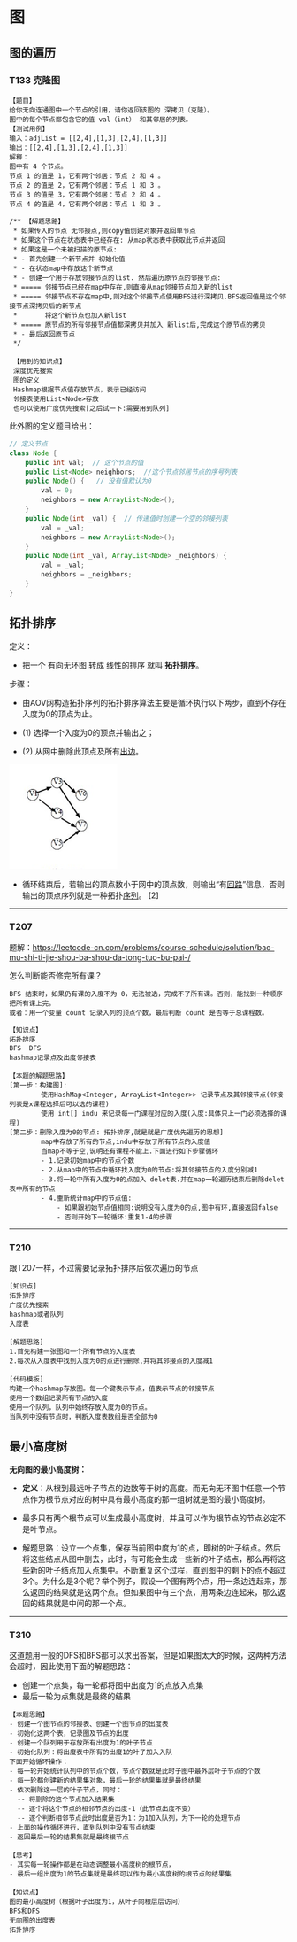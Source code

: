 # 图
## 图的遍历
### T133 克隆图

```
【题目】
给你无向连通图中一个节点的引用，请你返回该图的 深拷贝（克隆）。
图中的每个节点都包含它的值 val（int） 和其邻居的列表。
【测试用例】
输入：adjList = [[2,4],[1,3],[2,4],[1,3]]
输出：[[2,4],[1,3],[2,4],[1,3]]
解释：
图中有 4 个节点。
节点 1 的值是 1，它有两个邻居：节点 2 和 4 。
节点 2 的值是 2，它有两个邻居：节点 1 和 3 。
节点 3 的值是 3，它有两个邻居：节点 2 和 4 。
节点 4 的值是 4，它有两个邻居：节点 1 和 3 。
```

```
/** 【解题思路】
 * 如果传入的节点 无邻接点,则copy值创建对象并返回单节点
 * 如果这个节点在状态表中已经存在: 从map状态表中获取此节点并返回
 * 如果这是一个未被扫描的原节点:
 * - 首先创建一个新节点并 初始化值
 * - 在状态map中存放这个新节点
 * - 创建一个用于存放邻接节点的list. 然后遍历原节点的邻接节点:
 * ===== 邻接节点已经在map中存在,则直接从map邻接节点加入新的list
 * ===== 邻接节点不存在map中,则对这个邻接节点使用BFS进行深拷贝.BFS返回值是这个邻接节点深拷贝后的新节点
 *       将这个新节点也加入新list
 * ===== 原节点的所有邻接节点值都深拷贝并加入 新list后,完成这个原节点的拷贝
 * - 最后返回原节点
 */
 
 【用到的知识点】
 深度优先搜索
 图的定义
 Hashmap根据节点值存放节点，表示已经访问
 邻接表使用List<Node>存放
 也可以使用广度优先搜索[之后试一下:需要用到队列]
```

此外图的定义题目给出：

```java
// 定义节点
class Node {
    public int val;  // 这个节点的值
    public List<Node> neighbors;  //这个节点邻居节点的序号列表
    public Node() {   // 没有值默认为0
        val = 0;
        neighbors = new ArrayList<Node>();
    }
    public Node(int _val) {  // 传递值时创建一个空的邻接列表
        val = _val;
        neighbors = new ArrayList<Node>();
    }
    public Node(int _val, ArrayList<Node> _neighbors) {
        val = _val;
        neighbors = _neighbors;
    }
}
```

## 拓扑排序

定义：

- 把一个 有向无环图 转成 线性的排序 就叫 **拓扑排序**。

步骤：

- 由AOV网构造拓扑序列的拓扑排序算法主要是循环执行以下两步，直到不存在入度为0的顶点为止。

- (1) 选择一个入度为0的顶点并输出之；

- (2) 从网中删除此顶点及所有[出边](https://baike.baidu.com/item/出边)。

[ ![img](img/adaf2edda3cc7cd9565490a03401213fb80e914a) ](https://baike.baidu.com/pic/拓扑排序/5223807/0/adaf2edda3cc7cd9565490a03401213fb80e914a?fr=lemma&ct=single)

- 循环结束后，若输出的顶点数小于网中的顶点数，则输出“有[回路](https://baike.baidu.com/item/回路/35792)”信息，否则输出的顶点序列就是一种拓扑[序列](https://baike.baidu.com/item/序列/1302588)。 [2] 

------

### T207

题解：https://leetcode-cn.com/problems/course-schedule/solution/bao-mu-shi-ti-jie-shou-ba-shou-da-tong-tuo-bu-pai-/

怎么判断能否修完所有课？

    BFS 结束时，如果仍有课的入度不为 0，无法被选，完成不了所有课。否则，能找到一种顺序把所有课上完。
    或者：用一个变量 count 记录入列的顶点个数，最后判断 count 是否等于总课程数。

```
【知识点】
拓扑排序
BFS  DFS
hashmap记录点及出度邻接表

【本题的解题思路】
[第一步：构建图]:
        使用HashMap<Integer, ArrayList<Integer>> 记录节点及其邻接节点(邻接列表是x课程选择后可以选的课程)
        使用 int[] indu 来记录每一门课程对应的入度(入度:具体只上一门必须选择的课程)
[第二步：删除入度为0的节点: 拓扑排序,就是就是广度优先遍历的思想]
        map中存放了所有的节点,indu中存放了所有节点的入度值
        当map不等于空,说明还有课程不能上.下面进行如下步骤循环
        - 1.记录初始map中的节点个数
        - 2.从map中的节点中循环找入度为0的节点:将其邻接节点的入度分别减1
        - 3.将一轮中所有入度为0的点加入 delet表.并在map一轮遍历结束后删除delet表中所有的节点
        - 4.重新统计map中的节点值:
            - 如果跟初始节点值相同:说明没有入度为0的点,图中有环,直接返回false
            - 否则开始下一轮循环:重复1-4的步骤   
```

------

### T210

跟T207一样，不过需要记录拓扑排序后依次遍历的节点

```
[知识点]
拓扑排序
广度优先搜索
hashmap或者队列
入度表

[解题思路]
1.首先构建一张图和一个所有节点的入度表
2.每次从入度表中找到入度为0的点进行删除,并将其邻接点的入度减1

[代码模板]
构建一个hashmap存放图。每一个键表示节点，值表示节点的邻接节点
使用一个数组记录所有节点的入度
使用一个队列，队列中始终存放入度为0的节点。
当队列中没有节点时，判断入度表数组是否全部为0
```

## 最小高度树

**无向图的最小高度树：**

- **定义**：从根到最远叶子节点的边数等于树的高度。而无向无环图中任意一个节点作为根节点对应的树中具有最小高度的那一组树就是图的最小高度树。

- 最多只有两个根节点可以生成最小高度树，并且可以作为根节点的节点必定不是叶节点。
- 解题思路：设立一个点集，保存当前图中度为1的点，即树的叶子结点。然后将这些结点从图中删去，此时，有可能会生成一些新的叶子结点，那么再将这些新的叶子结点加入点集中。不断重复这个过程，直到图中的剩下的点不超过3个。为什么是3个呢？举个例子，假设一个图有两个点，用一条边连起来，那么返回的结果就是这两个点。但如果图中有三个点，用两条边连起来，那么返回的结果就是中间的那一个点。

------

### T310

这道题用一般的DFS和BFS都可以求出答案，但是如果图太大的时候，这两种方法会超时，因此使用下面的解题思路：

- 创建一个点集，每一轮都将图中出度为1的点放入点集
- 最后一轮为点集就是最终的结果

```
【本题思路】
- 创建一个图节点的邻接表、创建一个图节点的出度表
- 初始化这两个表，记录图及节点的出度
- 创建一个队列用于存放所有出度为1的叶子节点
- 初始化队列：将出度表中所有的出度1的叶子加入入队
下面开始循环操作：
- 每一轮开始统计队列中的节点个数，节点个数就是此时子图中最外层叶子节点的个数
- 每一轮都创建新的结果集对象，最后一轮的结果集就是最终结果
- 依次删除这一层的叶子节点，同时：
  -- 将删除的这个节点加入结果集
  -- 逐个将这个节点的相邻节点的出度-1（此节点出度不变）
  -- 逐个判断相邻节点此时出度是否为1：为1加入队列，为下一轮的处理节点
- 上面的操作循环进行，直到队列中没有节点结束
- 返回最后一轮的结果集就是最终根节点

【思考】
- 其实每一轮操作都是在动态调整最小高度树的根节点，
- 最后一组出度为1的节点集就是最终可以作为最小高度树的根节点的结果集

【知识点】
图的最小高度树（根据叶子出度为1，从叶子向根层层访问）
BFS和DFS
无向图的出度表
拓扑排序
```

